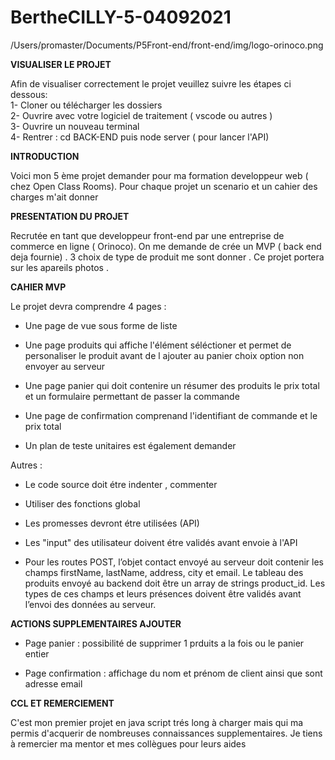 # BertheCILLY-5-04092021

/Users/promaster/Documents/P5Front-end/front-end/img/logo-orinoco.png


**VISUALISER LE PROJET**

<p>Afin de visualiser correctement le projet veuillez suivre les étapes ci dessous:</br>
1- Cloner ou télécharger les dossiers</br>
2- Ouvrire avec votre logiciel de traitement ( vscode ou autres )</br>
3- Ouvrire un nouveau terminal </br>
4- Rentrer : cd BACK-END  puis node server ( pour lancer l'API)</br></p>

**INTRODUCTION**

<p>Voici mon 5 ème projet demander pour ma formation developpeur web ( chez Open Class Rooms). 
Pour chaque projet un scenario et un cahier des charges m'ait donner</p>

**PRESENTATION DU PROJET**

<p> Recrutée en tant que developpeur front-end par une entreprise de commerce en ligne ( Orinoco).
On me demande de crée un MVP ( back end deja fournie) . 3 choix de type de produit me sont donner .
Ce projet portera sur les apareils photos .
 
</p> 

**CAHIER MVP** 

<p>Le projet devra comprendre 4 pages : </br>

- Une page de vue sous forme de liste  </br>

- Une page produits qui affiche l'élément séléctioner et permet de personaliser le produit avant de l ajouter au panier choix option non envoyer au serveur  </br>

- Une page panier qui doit contenire un résumer des produits le prix total et un formulaire permettant de passer la commande  </br>

- Une page de confirmation comprenand l'identifiant de commande et le prix total  </br>

- Un plan de teste unitaires est également demander  </br></p>


Autres :
- Le code source doit étre indenter , commenter  </br>

- Utiliser des fonctions global  </br>

- Les promesses devront étre utilisées (API) </br>

- Les "input" des utilisateur doivent étre validés avant envoie à l'API </br>

- Pour les routes POST, l’objet contact envoyé au serveur doit contenir les champs
firstName, lastName, address, city et email. Le tableau des produits envoyé au
backend doit être un array de strings product_id. Les types de ces champs et leurs
présences doivent être validés avant l’envoi des données au serveur.

**ACTIONS SUPPLEMENTAIRES AJOUTER**

- Page panier : possibilité de supprimer 1 prduits a la fois ou le panier entier  </br>
 
- Page confirmation : affichage du nom et prénom de client ainsi que sont adresse email  </br>

**CCL ET REMERCIEMENT**
<p> C'est mon premier projet en java script trés long à charger mais qui ma permis d'acquerir de nombreuses connaissances supplementaires. 
Je tiens à remercier ma mentor et mes collègues pour leurs aides </p>
